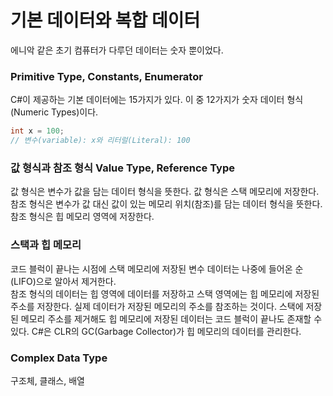# 기본 데이터와 복합 데이터
에니악 같은 초기 컴퓨터가 다루던 데이터는 숫자 뿐이었다. 

### Primitive Type, Constants, Enumerator
C#이 제공하는 기본 데이터에는 15가지가 있다. 이 중 12가지가 숫자 데이터 형식(Numeric Types)이다.

```c#
int x = 100;
// 변수(variable): x와 리터럴(Literal): 100
```
### 값 형식과 참조 형식 Value Type, Reference Type
값 형식은 변수가 값을 담는 데이터 형식을 뜻한다. 값 형식은 스택 메모리에 저장한다. 참조 형식은 변수가 값 대신 값이 있는 메모리 위치(참조)를 담는 데이터 형식을 뜻한다. 참조 형식은 힙 메모리 영역에 저장한다.

### 스택과 힙 메모리
코드 블럭이 끝나는 시점에 스택 메모리에 저장된 변수 데이터는 나중에 들어온 순(LIFO)으로 알아서 제거한다.  
참조 형식의 데이터는 힙 영역에 데이터를 저장하고 스택 영역에는 힙 메모리에 저장된 주소를 저장한다. 실제 데이터가 저장된 메모리의 주소를 참조하는 것이다. 스택에 저장된 메모리 주소를 제거해도 힙 메모리에 저장된 데이터는 코드 블럭이 끝나도 존재할 수 있다. C#은 CLR의 GC(Garbage Collector)가 힙 메모리의 데이터를 관리한다. 

### Complex Data Type
구조체, 클래스, 배열
